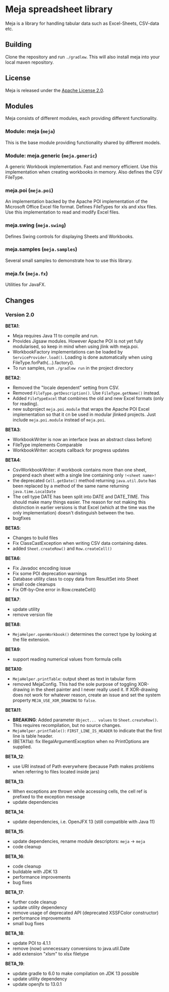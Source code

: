 # Meja spreadsheet library

Meja is a library for handling tabular data such as Excel-Sheets, CSV-data etc.

## Building

Clone the repository and run `./gradlew`. This will also install meja into your local maven repository.

## License

Meja is released under the [Apache License 2.0](http://www.apache.org/licenses/LICENSE-2.0).

## Modules

Meja consists of different modules, each providing different functionality.

### Module: meja (`meja`)

This is the base module providing functionality shared by different models.

### Module: meja.generic (`meja.generic`)

A generic Workbook implementation. Fast and memory efficient. Use this implementation when creating workbooks in memory. Also defines the CSV FileType.

### meja.poi (`meja.poi`)

An implementation backed by the Apache POI implementation of the Microsoft Office Excel file format. Defines FileTypes for xls and xlsx files. Use this implementation to read and modify Excel files.

### meja.swing (`meja.swing`)

Defines Swing controls for displaying Sheets and Workbooks.

### meja.samples (`meja.samples`)

Several small samples to demonstrate how to use this library.

### meja.fx (`meja.fx`)

Utilities for JavaFX.

## Changes

### Version 2.0

__BETA1__:

- Meja requires Java 11 to compile and run.
- Provides Jigsaw modules. However Apache POI is not yet fully modularised, so keep in mind when using jlink with meja.poi.
- WorkbookFactory implementations can be loaded by `ServiceProvider.load()`. Loading is done automatically when using FileType.forPath(...).factory().
- To run samples, run `./gradlew run` in the project directory

__BETA2__:

- Removed the "locale dependent" setting from CSV.
- Removed `FileType.getDescription()`. Use `FileType.getName()` instead.
- Added `FileTypeExcel` that combines the old and new Excel formats (only for reading).
- new subproject `meja.poi.module` that wraps the Apache POI Excel implementation so that it cn be used in modular jlinked projects. Just include `meja.poi.module` instead of `meja.poi`.

__BETA3__:

- WorkbookWriter is now an interface (was an abstract class before)
- FileType implements Comparable
- WorkbookWriter: accepts callback for progress updates

__BETA4__:

- CsvWorkbookWriter: if workbook contains more than one sheet, prepend each sheet with a single line containing only `!<sheet name>!`
- the deprecated `Cell.getDate()` method returning `java.util.Date` has been replaced by a method of the same name returning `java.time.LocalDate`
- The cell type DATE has been split into DATE and DATE_TIME. This should make many things easier. The reason for not making this distinction in earlier versions is that Excel (which at the time was the only implementation) doesn't distinguish between the two.
- bugfixes

__BETA5__:

- Changes to build files
- Fix ClassCastException when writing CSV data containing dates.
- added `Sheet.createRow()` and `Row.createCell()`

__BETA6__:

- Fix Javadoc encoding issue
- Fix some POI deprecation warnings
- Database utility class to copy data from ResultSet into Sheet
- small code cleanups
- Fix Off-by-One error in Row.createCell()

__BETA7__:

- update utility
- remove version file

__BETA8__:

- `MejaHelper.openWorkbook()` determines the correct type by looking at the file extension.

__BETA9__:

 - support reading numerical values from formula cells
 
__BETA10__:

 - `MejaHelper.printTable`: output sheet as text in tabular form
 - removed MejaConfig. This had the sole purpose of toggling XOR-drawing in the sheet painter and I never really used it. If XOR-drawing does not work for whatever reason, create an issue and set the system property `MEJA_USE_XOR_DRAWING` to `false`.

__BETA11__:

 - __BREAKING__: Added parameter `Object... values` to `Sheet.createRow()`. This requires recompilation, but no source changes.
 - `MejaHelper.printTable()`: `FIRST_LINE_IS_HEADER` to indicate that the first line is table header.
 - (BETA11a): fix IllegalArgumentException when no PrintOptions are supplied.
  
__BETA_12__:

 - use URI instead of Path everywhere (because Path makes problems when referring to files located inside jars)
 
__BETA_13__:

 - When exceptions are thrown while accessing cells, the cell ref is prefixed to the exception message
 - update dependencies

__BETA_14__:

 - update dependencies, i.e. OpenJFX 13 (still compatible with Java 11)

__BETA_15__:

 - update dependencies, rename module descriptors: `meja` -> `meja`
 - code cleanup
  
__BETA_16__:

 - code cleanup
 - buildable with JDK 13
 - performance improvements
 - bug fixes
 
__BETA_17__:

 - further code cleanup
 - update utility dependency
 - remove usage of deprecated API (deprecated XSSFColor constructor)
 - performance improvements
 - small bug fixes

__BETA_18__:

 - update POI to 4.1.1
 - remove (now) unnecessary conversions to java.util.Date
 - add extension "xlsm" to xlsx filetype

__BETA_19__:

 - update gradle to 6.0 to make compilation on JDK 13 possible
 - update utility dependency
 - update openjfx to 13.0.1
